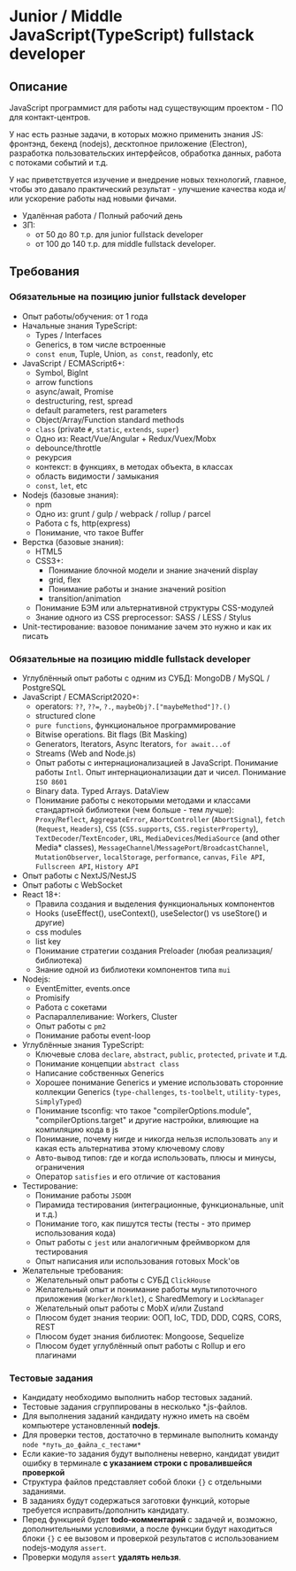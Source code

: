 # Junior / Middle JavaScript(TypeScript) fullstack developer

## Описание

JavaScript программист для работы над существующим проектом - ПО для контакт-центров.

У нас есть разные задачи, в которых можно применить знания JS: фронтэнд, бекенд (nodejs), десктопное приложение (Electron),
разработка пользовательских интерфейсов, обработка данных, работа с потоками событий и т.д.

У нас приветствуется изучение и внедрение новых технологий, главное, чтобы это давало практический результат -
улучшение качества кода и/или ускорение работы над новыми фичами.

- Удалённая работа / Полный рабочий день
- ЗП:
  - от 50 до 80 т.р. для junior fullstack developer
  - от 100 до 140 т.р. для middle fullstack developer.

## Требования

### Обязательные на позицию junior fullstack developer
- Опыт работы/обучения: от 1 года
- Начальные знания TypeScript:
  - Types / Interfaces
  - Generics, в том числе встроенные
  - `const enum`, Tuple, Union, `as const`, readonly, etc
- JavaScript / ECMAScript6+:
  - Symbol, BigInt
  - arrow functions
  - async/await, Promise
  - destructuring, rest, spread
  - default parameters, rest parameters
  - Object/Array/Function standard methods
  - `class` (private `#`, `static`, `extends`, `super`)
  - Одно из: React/Vue/Angular + Redux/Vuex/Mobx
  - debounce/throttle
  - рекурсия
  - контекст: в функциях, в методах объекта, в классах
  - область видимости / замыкания
  - `const`, `let`, etc
- Nodejs (базовые знания):
  - npm
  - Одно из: grunt / gulp / webpack / rollup / parcel
  - Работа с fs, http(express)
  - Понимание, что такое Buffer
- Верстка (базовые знания):
  - HTML5
  - CSS3+:
    - Понимание блочной модели и знание значений display 
    - grid, flex
    - Понимание работы и знание значений position 
    - transition/animation
  - Понимание БЭМ или альтернативной структуры CSS-модулей
  - Знание одного из CSS preprocessor: SASS / LESS / Stylus
- Unit-тестирование: вазовое понимание зачем это нужно и как их писать

### Обязательные на позицию middle fullstack developer
- Углублённый опыт работы с одним из СУБД: MongoDB / MySQL / PostgreSQL
- JavaScript / ECMAScript2020+:
  - operators: `??`, `??=`, `?.`, `maybeObj?.["maybeMethod"]?.()`
  - structured clone
  - `pure functions`, функциональное программирование
  - Bitwise operations. Bit flags (Bit Masking)
  - Generators, Iterators, Async Iterators, `for await...of`
  - Streams (Web and Node.js)
  - Опыт работы с интернационализацией в JavaScript. Понимание работы `Intl`. Опыт интернационализации дат и чисел. Понимание `ISO 8601`
  - Binary data. Typed Arrays. DataView
  - Понимание работы с некоторыми методами и классами стандартной библиотеки (чем больше - тем лучше):
`Proxy`/`Reflect`, `AggregateError`, `AbortController` (`AbortSignal`), `fetch` (`Request`, `Headers`), `CSS` (`CSS.supports`, `CSS.registerProperty`),
`TextDecoder`/`TextEncoder`, `URL`, `MediaDevices`/`MediaSource` (and other Media* classes),
`MessageChannel`/`MessagePort`/`BroadcastChannel`, `MutationObserver`, `localStorage`, `performance`, `canvas`, `File API`,
`Fullscreen API`, `History API`
- Опыт работы с NextJS/NestJS
- Опыт работы с WebSocket
- React 18+:
  - Правила создания и выделения функциональных компонентов
  - Hooks (useEffect(), useContext(), useSelector() vs useStore() и другие)
  - css modules
  - list key
  - Понимание стратегии создания Preloader (любая реализация/библиотека)
  - Знание одной из библиотеки компонентов типа `mui`
- Nodejs:
  - EventEmitter, events.once
  - Promisify
  - Работа с сокетами
  - Распараллеливание: Workers, Cluster
  - Опыт работы с `pm2`
  - Понимание работы event-loop
- Углублённые знания TypeScript:
  - Ключевые слова `declare`, `abstract`, `public`, `protected`, `private` и т.д.
  - Понимание концепции `abstract class`
  - Написание собственных Generics
  - Хорошее понимание Generics и умение использовать сторонние коллекции Generics (`type-challenges`, `ts-toolbelt`, `utility-types`, `SimplyTyped`)
  - Понимание tsconfig: что такое "compilerOptions.module", "compilerOptions.target" и другие настройки, влияющие на компиляцию кода в js
  - Понимание, почему нигде и никогда нельзя использовать `any` и какая есть альтернатива этому ключевому слову
  - Авто-вывод типов: где и когда использовать, плюсы и минусы, ограничения
  - Оператор `satisfies` и его отличие от кастования
- Тестирование:
  - Понимание работы `JSDOM`
  - Пирамида тестирования (интеграционные, функциональные, unit и т.д.)
  - Понимание того, как пишутся тесты (тесты - это пример использования кода)
  - Опыт работы с `jest` или аналогичным фреймворком для тестирования
  - Опыт написания или использования готовых Mock'ов
- Желательные требования:
  - Желательный опыт работы с СУБД `ClickHouse`
  - Желательный опыт и понимание работы мультипоточного приложения (`Worker`/`Worklet`), с SharedMemory и `LockManager`
  - Желательный опыт работы с MobX и/или Zustand
  - Плюсом будет знания теории: ООП, IoC, TDD, DDD, CQRS, CORS, REST
  - Плюсом будет знания библиотек: Mongoose, Sequelize
  - Плюсом будет углублённый опыт работы с Rollup и его плагинами

### Тестовые задания

* Кандидату необходимо выполнить набор тестовых заданий.
* Тестовые задания сгруппированы в несколько *.js-файлов.
* Для выполнения заданий кандидату нужно иметь на своём компьютере установленный **nodejs**.  
* Для проверки тестов, достаточно в терминале выполнить команду `node *путь_до_файла_с_тестами*`
* Если какие-то задания будут выполнены неверно, кандидат увидит ошибку в терминале
  **с указанием строки с провалившейся проверкой**
* Структура файлов представляет собой блоки `{}` с отдельными заданиями.
* В заданиях будут содержаться заготовки функций, которые требуется исправить/дополнить кандидату. 
* Перед функцией будет **todo-комментарий** с задачей и, возможно, дополнительными условиями, 
  а после функции будут находиться блоки `{}` с ее вызовом и проверкой результатов с использованием
  nodejs-модуля `assert`.
* Проверки модуля `assert` **удалять нельзя**.
